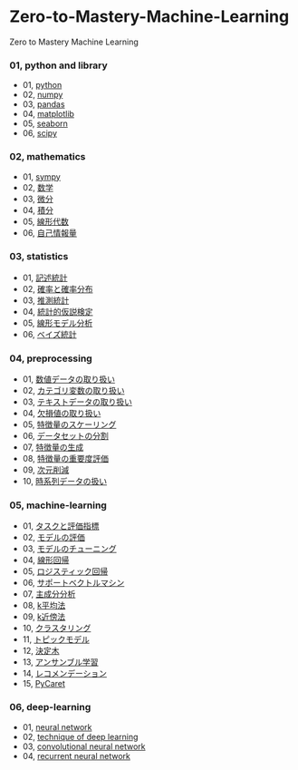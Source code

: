 # Zero-to-Mastery-Machine-Learning
Zero to Mastery Machine Learning

### 01, python and library
- 01, [python]()
- 02, [numpy]()
- 03, [pandas]()
- 04, [matplotlib]()
- 05, [seaborn]()
- 06, [scipy]()

### 02, mathematics
- 01, [sympy]()
- 02, [数学]()
- 03, [微分]()
- 04, [積分]()
- 05, [線形代数]()
- 06, [自己情報量]()

### 03, statistics
- 01, [記述統計]()
- 02, [確率と確率分布]()
- 03, [推測統計]()
- 04, [統計的仮説検定]()
- 05, [線形モデル分析]()
- 06, [ベイズ統計]()

### 04, preprocessing
- 01, [数値データの取り扱い]()
- 02, [カテゴリ変数の取り扱い]()
- 03, [テキストデータの取り扱い]()
- 04, [欠損値の取り扱い]()
- 05, [特徴量のスケーリング]()
- 06, [データセットの分割]()
- 07, [特徴量の生成]()
- 08, [特徴量の重要度評価]()
- 09, [次元削減]()
- 10, [時系列データの扱い]()

### 05, machine-learning
- 01, [タスクと評価指標]()
- 02, [モデルの評価]()
- 03, [モデルのチューニング]()
- 04, [線形回帰]()
- 05, [ロジスティック回帰]()
- 06, [サポートベクトルマシン]()
- 07, [主成分分析]()
- 08, [k平均法]()
- 09, [k近傍法]()
- 10, [クラスタリング]()
- 11, [トピックモデル]()
- 12, [決定木]()
- 13, [アンサンブル学習]()
- 14, [レコメンデーション]()
- 15, [PyCaret]()

### 06, deep-learning
- 01, [neural network]()
- 02, [technique of deep learning]()
- 03, [convolutional neural network]()
- 04, [recurrent neural network]()
